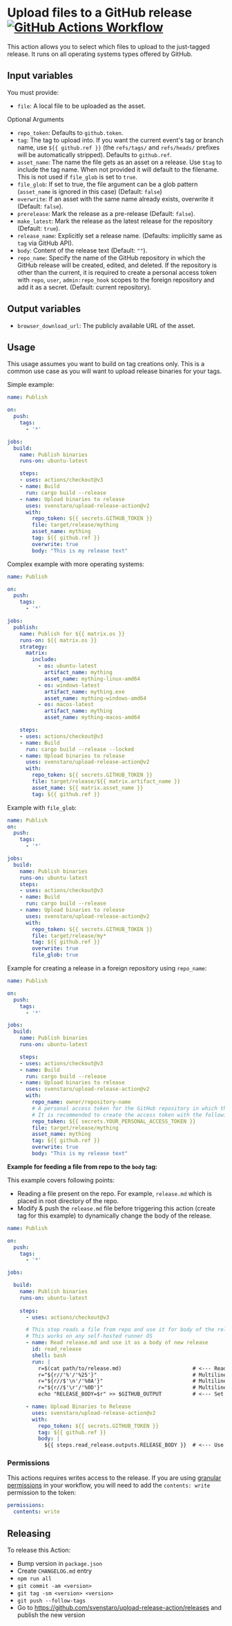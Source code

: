 # Upload files to a GitHub release [![GitHub Actions Workflow](https://github.com/svenstaro/upload-release-action/actions/workflows/ci.yml/badge.svg)](https://github.com/svenstaro/upload-release-action/actions)

This action allows you to select which files to upload to the just-tagged release.
It runs on all operating systems types offered by GitHub.

## Input variables

You must provide:

- `file`: A local file to be uploaded as the asset.

Optional Arguments

- `repo_token`: Defaults to `github.token`.
- `tag`: The tag to upload into. If you want the current event's tag or branch name, use `${{ github.ref }}` (the `refs/tags/` and `refs/heads/` prefixes will be automatically stripped). Defaults to `github.ref`.
- `asset_name`: The name the file gets as an asset on a release. Use `$tag` to include the tag name. When not provided it will default to the filename.
                This is not used if `file_glob` is set to `true`.
- `file_glob`: If set to true, the file argument can be a glob pattern (`asset_name` is ignored in this case) (Default: `false`)
- `overwrite`: If an asset with the same name already exists, overwrite it (Default: `false`).
- `prerelease`: Mark the release as a pre-release (Default: `false`).
- `make_latest`: Mark the release as the latest release for the repository (Default: `true`).
- `release_name`: Explicitly set a release name. (Defaults: implicitly same as `tag` via GitHub API).
- `body`: Content of the release text (Default: `""`).
- `repo_name`: Specify the name of the GitHub repository in which the GitHub release will be created, edited, and deleted. If the repository is other than the current, it is required to create a personal access token with `repo`, `user`, `admin:repo_hook` scopes to the foreign repository and add it as a secret. (Default: current repository).

## Output variables

- `browser_download_url`: The publicly available URL of the asset.

## Usage

This usage assumes you want to build on tag creations only.
This is a common use case as you will want to upload release binaries for your tags.

Simple example:

```yaml
name: Publish

on:
  push:
    tags:
      - '*'

jobs:
  build:
    name: Publish binaries
    runs-on: ubuntu-latest

    steps:
    - uses: actions/checkout@v3
    - name: Build
      run: cargo build --release
    - name: Upload binaries to release
      uses: svenstaro/upload-release-action@v2
      with:
        repo_token: ${{ secrets.GITHUB_TOKEN }}
        file: target/release/mything
        asset_name: mything
        tag: ${{ github.ref }}
        overwrite: true
        body: "This is my release text"
```

Complex example with more operating systems:

```yaml
name: Publish

on:
  push:
    tags:
      - '*'

jobs:
  publish:
    name: Publish for ${{ matrix.os }}
    runs-on: ${{ matrix.os }}
    strategy:
      matrix:
        include:
          - os: ubuntu-latest
            artifact_name: mything
            asset_name: mything-linux-amd64
          - os: windows-latest
            artifact_name: mything.exe
            asset_name: mything-windows-amd64
          - os: macos-latest
            artifact_name: mything
            asset_name: mything-macos-amd64

    steps:
    - uses: actions/checkout@v3
    - name: Build
      run: cargo build --release --locked
    - name: Upload binaries to release
      uses: svenstaro/upload-release-action@v2
      with:
        repo_token: ${{ secrets.GITHUB_TOKEN }}
        file: target/release/${{ matrix.artifact_name }}
        asset_name: ${{ matrix.asset_name }}
        tag: ${{ github.ref }}
```

Example with `file_glob`:

```yaml
name: Publish
on:
  push:
    tags:
      - '*'

jobs:
  build:
    name: Publish binaries
    runs-on: ubuntu-latest
    steps:
    - uses: actions/checkout@v3
    - name: Build
      run: cargo build --release
    - name: Upload binaries to release
      uses: svenstaro/upload-release-action@v2
      with:
        repo_token: ${{ secrets.GITHUB_TOKEN }}
        file: target/release/my*
        tag: ${{ github.ref }}
        overwrite: true
        file_glob: true
```

Example for creating a release in a foreign repository using `repo_name`:

```yaml
name: Publish

on:
  push:
    tags:
      - '*'

jobs:
  build:
    name: Publish binaries
    runs-on: ubuntu-latest

    steps:
    - uses: actions/checkout@v3
    - name: Build
      run: cargo build --release
    - name: Upload binaries to release
      uses: svenstaro/upload-release-action@v2
      with:
        repo_name: owner/repository-name
        # A personal access token for the GitHub repository in which the release will be created and edited.
        # It is recommended to create the access token with the following scopes: `repo, user, admin:repo_hook`.
        repo_token: ${{ secrets.YOUR_PERSONAL_ACCESS_TOKEN }}
        file: target/release/mything
        asset_name: mything
        tag: ${{ github.ref }}
        overwrite: true
        body: "This is my release text"
```

**Example for feeding a file from repo to the `body` tag:**

This example covers following points:
* Reading a file present on the repo. For example, `release.md` which is placed in root directory of the repo.
* Modify & push the `release.md` file before triggering this action (create tag for this example) to dynamically change the body of the release.

```yaml
name: Publish

on:
  push:
    tags:
      - '*'

jobs:

  build:
    name: Publish binaries
    runs-on: ubuntu-latest
         
    steps:
      - uses: actions/checkout@v3

      # This step reads a file from repo and use it for body of the release
      # This works on any self-hosted runner OS
      - name: Read release.md and use it as a body of new release
        id: read_release
        shell: bash
        run: |
          r=$(cat path/to/release.md)                       # <--- Read release.md (Provide correct path as per your repo)
          r="${r//'%'/'%25'}"                               # Multiline escape sequences for %
          r="${r//$'\n'/'%0A'}"                             # Multiline escape sequences for '\n'
          r="${r//$'\r'/'%0D'}"                             # Multiline escape sequences for '\r'
          echo "RELEASE_BODY=$r" >> $GITHUB_OUTPUT          # <--- Set environment variable

      - name: Upload Binaries to Release
        uses: svenstaro/upload-release-action@v2
        with:
          repo_token: ${{ secrets.GITHUB_TOKEN }}
          tag: ${{ github.ref }}
          body: |
            ${{ steps.read_release.outputs.RELEASE_BODY }}  # <--- Use environment variables that was created earlier

```

### Permissions

This actions requires writes access to the release. If you are using [granular permissions](https://docs.github.com/en/actions/using-workflows/workflow-syntax-for-github-actions#permissions)
in your workflow, you will need to add the `contents: write` permission to the token:

```yaml
permissions:
  contents: write
```

## Releasing

To release this Action:

- Bump version in `package.json`
- Create `CHANGELOG.md` entry
- `npm run all`
- `git commit -am <version>`
- `git tag -sm <version> <version>`
- `git push --follow-tags`
- Go to https://github.com/svenstaro/upload-release-action/releases and publish the new version
